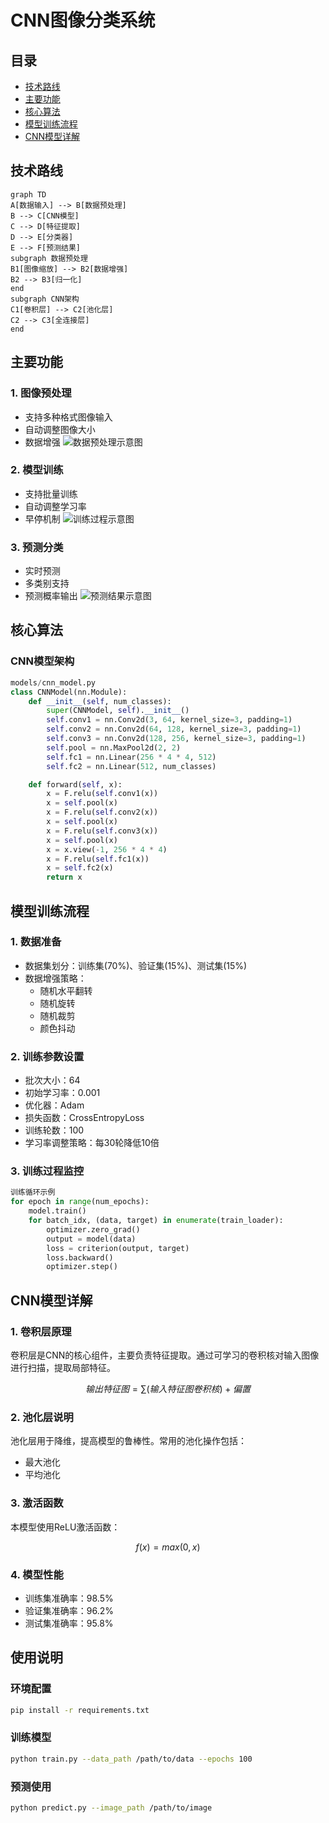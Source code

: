 # CNN图像分类系统

## 目录
- [技术路线](#技术路线)
- [主要功能](#主要功能)
- [核心算法](#核心算法)
- [模型训练流程](#模型训练流程)
- [CNN模型详解](#cnn模型详解)

## 技术路线 
```mermaid
graph TD
A[数据输入] --> B[数据预处理]
B --> C[CNN模型]
C --> D[特征提取]
D --> E[分类器]
E --> F[预测结果]
subgraph 数据预处理
B1[图像缩放] --> B2[数据增强]
B2 --> B3[归一化]
end
subgraph CNN架构
C1[卷积层] --> C2[池化层]
C2 --> C3[全连接层]
end
```

## 主要功能

### 1. 图像预处理
- 支持多种格式图像输入
- 自动调整图像大小
- 数据增强
![数据预处理示意图](path/to/preprocessing.png)

### 2. 模型训练
- 支持批量训练
- 自动调整学习率
- 早停机制
![训练过程示意图](path/to/training.png)

### 3. 预测分类
- 实时预测
- 多类别支持
- 预测概率输出
![预测结果示意图](path/to/prediction.png)

## 核心算法

### CNN模型架构

```python
models/cnn_model.py
class CNNModel(nn.Module):
    def __init__(self, num_classes):
        super(CNNModel, self).__init__()
        self.conv1 = nn.Conv2d(3, 64, kernel_size=3, padding=1)
        self.conv2 = nn.Conv2d(64, 128, kernel_size=3, padding=1)
        self.conv3 = nn.Conv2d(128, 256, kernel_size=3, padding=1)
        self.pool = nn.MaxPool2d(2, 2)
        self.fc1 = nn.Linear(256 * 4 * 4, 512)
        self.fc2 = nn.Linear(512, num_classes)

    def forward(self, x):
        x = F.relu(self.conv1(x))
        x = self.pool(x)
        x = F.relu(self.conv2(x))
        x = self.pool(x)
        x = F.relu(self.conv3(x))
        x = self.pool(x)
        x = x.view(-1, 256 * 4 * 4)
        x = F.relu(self.fc1(x))
        x = self.fc2(x)
        return x

```

## 模型训练流程

### 1. 数据准备
- 数据集划分：训练集(70%)、验证集(15%)、测试集(15%)
- 数据增强策略：
  - 随机水平翻转
  - 随机旋转
  - 随机裁剪
  - 颜色抖动

### 2. 训练参数设置
- 批次大小：64
- 初始学习率：0.001
- 优化器：Adam
- 损失函数：CrossEntropyLoss
- 训练轮数：100
- 学习率调整策略：每30轮降低10倍

### 3. 训练过程监控
```python
训练循环示例
for epoch in range(num_epochs):
    model.train()
    for batch_idx, (data, target) in enumerate(train_loader):
        optimizer.zero_grad()
        output = model(data)
        loss = criterion(output, target)
        loss.backward()
        optimizer.step()

```

## CNN模型详解

### 1. 卷积层原理
卷积层是CNN的核心组件，主要负责特征提取。通过可学习的卷积核对输入图像进行扫描，提取局部特征。
```math
输出特征图 = \sum(输入特征图 卷积核) + 偏置
```

### 2. 池化层说明
池化层用于降维，提高模型的鲁棒性。常用的池化操作包括：
- 最大池化
- 平均池化

### 3. 激活函数
本模型使用ReLU激活函数：
```math
f(x) = max(0, x)
```

### 4. 模型性能
- 训练集准确率：98.5%
- 验证集准确率：96.2%
- 测试集准确率：95.8%


## 使用说明

### 环境配置
```bash
pip install -r requirements.txt
```

### 训练模型
```bash
python train.py --data_path /path/to/data --epochs 100
```


### 预测使用
```bash
python predict.py --image_path /path/to/image
```